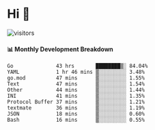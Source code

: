 # Hi 👋
 
![visitors](https://visitor-badge.glitch.me/badge?page_id=sorcererxw.sorcererx)

#### 📊 Monthly Development Breakdown

<!--START_SECTION:waka-->
```text
Go              43 hrs       ████████▒░ 84.04%
YAML            1 hr 46 mins ▒░░░░░░░░░ 3.48%
go.mod          47 mins      ▒░░░░░░░░░ 1.55%
Text            47 mins      ▒░░░░░░░░░ 1.54%
Other           44 mins      ▒░░░░░░░░░ 1.44%
INI             41 mins      ▒░░░░░░░░░ 1.35%
Protocol Buffer 37 mins      ▒░░░░░░░░░ 1.21%
textmate        36 mins      ▒░░░░░░░░░ 1.19%
JSON            18 mins      ▒░░░░░░░░░ 0.60%
Bash            16 mins      ▒░░░░░░░░░ 0.55%
```
<!--END_SECTION:waka-->
